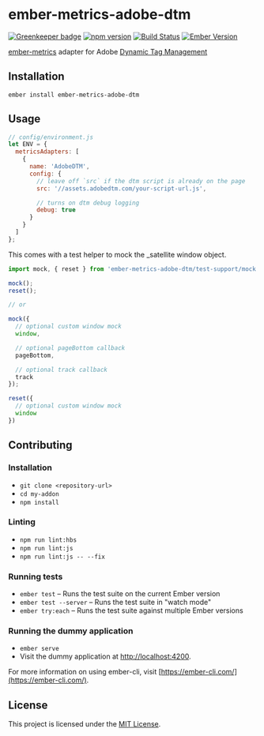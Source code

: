 ember-metrics-adobe-dtm
==============================================================================

[![Greenkeeper badge](https://badges.greenkeeper.io/kellyselden/ember-metrics-adobe-dtm.svg)](https://greenkeeper.io/)
[![npm version](https://badge.fury.io/js/ember-metrics-adobe-dtm.svg)](https://badge.fury.io/js/ember-metrics-adobe-dtm)
[![Build Status](https://travis-ci.org/kellyselden/ember-metrics-adobe-dtm.svg?branch=master)](https://travis-ci.org/kellyselden/ember-metrics-adobe-dtm)
[![Ember Version](https://img.shields.io/badge/ember-2.16%2B-brightgreen.svg)](https://www.emberjs.com/)

[ember-metrics](https://github.com/poteto/ember-metrics) adapter for Adobe [Dynamic Tag Management](https://dtm.adobe.com/)

Installation
------------------------------------------------------------------------------

```
ember install ember-metrics-adobe-dtm
```


Usage
------------------------------------------------------------------------------

```js
// config/environment.js
let ENV = {
  metricsAdapters: [
    {
      name: 'AdobeDTM',
      config: {
        // leave off `src` if the dtm script is already on the page
        src: '//assets.adobedtm.com/your-script-url.js',

        // turns on dtm debug logging
        debug: true
      }
    }
  ]
};
```

This comes with a test helper to mock the _satellite window object.

```js
import mock, { reset } from 'ember-metrics-adobe-dtm/test-support/mock';

mock();
reset();

// or

mock({
  // optional custom window mock
  window,

  // optional pageBottom callback
  pageBottom,

  // optional track callback
  track
});

reset({
  // optional custom window mock
  window
})
```


Contributing
------------------------------------------------------------------------------

### Installation

* `git clone <repository-url>`
* `cd my-addon`
* `npm install`

### Linting

* `npm run lint:hbs`
* `npm run lint:js`
* `npm run lint:js -- --fix`

### Running tests

* `ember test` – Runs the test suite on the current Ember version
* `ember test --server` – Runs the test suite in "watch mode"
* `ember try:each` – Runs the test suite against multiple Ember versions

### Running the dummy application

* `ember serve`
* Visit the dummy application at [http://localhost:4200](http://localhost:4200).

For more information on using ember-cli, visit [https://ember-cli.com/](https://ember-cli.com/).

License
------------------------------------------------------------------------------

This project is licensed under the [MIT License](LICENSE.md).
